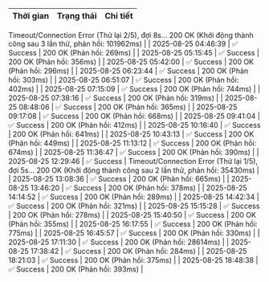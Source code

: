 | Thời gian | Trạng thái | Chi tiết |
|---|---|---|
Timeout/Connection Error (Thử lại 2/5), đợi 8s...
200 OK (Khởi động thành công sau 3 lần thử, phản hồi: 101962ms) |
| 2025-08-25 04:46:39 | ✅ Success | 200 OK (Phản hồi: 269ms) |
| 2025-08-25 05:15:45 | ✅ Success | 200 OK (Phản hồi: 356ms) |
| 2025-08-25 05:42:00 | ✅ Success | 200 OK (Phản hồi: 296ms) |
| 2025-08-25 06:23:44 | ✅ Success | 200 OK (Phản hồi: 303ms) |
| 2025-08-25 06:51:07 | ✅ Success | 200 OK (Phản hồi: 402ms) |
| 2025-08-25 07:15:09 | ✅ Success | 200 OK (Phản hồi: 744ms) |
| 2025-08-25 07:38:16 | ✅ Success | 200 OK (Phản hồi: 319ms) |
| 2025-08-25 08:48:06 | ✅ Success | 200 OK (Phản hồi: 365ms) |
| 2025-08-25 09:17:08 | ✅ Success | 200 OK (Phản hồi: 668ms) |
| 2025-08-25 09:41:04 | ✅ Success | 200 OK (Phản hồi: 412ms) |
| 2025-08-25 10:16:40 | ✅ Success | 200 OK (Phản hồi: 641ms) |
| 2025-08-25 10:43:13 | ✅ Success | 200 OK (Phản hồi: 449ms) |
| 2025-08-25 11:13:12 | ✅ Success | 200 OK (Phản hồi: 674ms) |
| 2025-08-25 11:36:47 | ✅ Success | 200 OK (Phản hồi: 390ms) |
| 2025-08-25 12:29:46 | ✅ Success | Timeout/Connection Error (Thử lại 1/5), đợi 5s...
200 OK (Khởi động thành công sau 2 lần thử, phản hồi: 35430ms) |
| 2025-08-25 13:08:36 | ✅ Success | 200 OK (Phản hồi: 665ms) |
| 2025-08-25 13:46:20 | ✅ Success | 200 OK (Phản hồi: 378ms) |
| 2025-08-25 14:14:52 | ✅ Success | 200 OK (Phản hồi: 289ms) |
| 2025-08-25 14:42:34 | ✅ Success | 200 OK (Phản hồi: 321ms) |
| 2025-08-25 15:15:28 | ✅ Success | 200 OK (Phản hồi: 278ms) |
| 2025-08-25 15:40:50 | ✅ Success | 200 OK (Phản hồi: 355ms) |
| 2025-08-25 16:17:55 | ✅ Success | 200 OK (Phản hồi: 775ms) |
| 2025-08-25 16:45:57 | ✅ Success | 200 OK (Phản hồi: 330ms) |
| 2025-08-25 17:11:30 | ✅ Success | 200 OK (Phản hồi: 28614ms) |
| 2025-08-25 17:38:42 | ✅ Success | 200 OK (Phản hồi: 284ms) |
| 2025-08-25 18:21:03 | ✅ Success | 200 OK (Phản hồi: 375ms) |
| 2025-08-25 18:48:38 | ✅ Success | 200 OK (Phản hồi: 393ms) |
